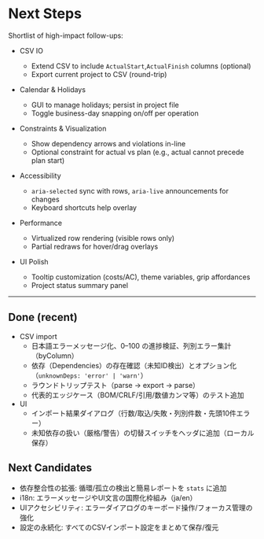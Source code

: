 # Next Steps

Shortlist of high-impact follow-ups:

- CSV IO
  - Extend CSV to include `ActualStart`,`ActualFinish` columns (optional)
  - Export current project to CSV (round-trip)

- Calendar & Holidays
  - GUI to manage holidays; persist in project file
  - Toggle business-day snapping on/off per operation

- Constraints & Visualization
  - Show dependency arrows and violations in-line
  - Optional constraint for actual vs plan (e.g., actual cannot precede plan start)

- Accessibility
  - `aria-selected` sync with rows, `aria-live` announcements for changes
  - Keyboard shortcuts help overlay

- Performance
  - Virtualized row rendering (visible rows only)
  - Partial redraws for hover/drag overlays

- UI Polish
  - Tooltip customization (costs/AC), theme variables, grip affordances
  - Project status summary panel

---

## Done (recent)
- CSV import
  - 日本語エラーメッセージ化、0–100 の進捗検証、列別エラー集計（byColumn）
  - 依存（Dependencies）の存在確認（未知ID検出）とオプション化（`unknownDeps: 'error' | 'warn'`）
  - ラウンドトリップテスト（parse → export → parse）
  - 代表的エッジケース（BOM/CRLF/引用/数値カンマ等）のテスト追加
- UI
  - インポート結果ダイアログ（行数/取込/失敗・列別件数・先頭10件エラー）
  - 未知依存の扱い（厳格/警告）の切替スイッチをヘッダに追加（ローカル保存）

## Next Candidates
- 依存整合性の拡張: 循環/孤立の検出と簡易レポートを `stats` に追加
- i18n: エラーメッセージやUI文言の国際化枠組み（ja/en）
- UIアクセシビリティ: エラーダイアログのキーボード操作/フォーカス管理の強化
- 設定の永続化: すべてのCSVインポート設定をまとめて保存/復元
